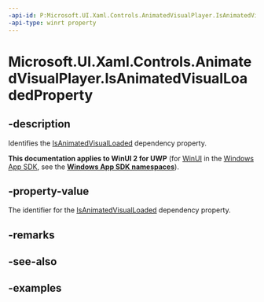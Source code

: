 ```yaml
---
-api-id: P:Microsoft.UI.Xaml.Controls.AnimatedVisualPlayer.IsAnimatedVisualLoadedProperty
-api-type: winrt property
---
```


<!-- Property syntax.
public DependencyProperty IsAnimatedVisualLoadedProperty { get; }
-->

# Microsoft.UI.Xaml.Controls.AnimatedVisualPlayer.IsAnimatedVisualLoadedProperty

## -description

Identifies the [IsAnimatedVisualLoaded](animatedvisualplayer_isanimatedvisualloaded.md) dependency property.

**This documentation applies to WinUI 2 for UWP** (for [WinUI](/windows/apps/winui/winui3/) in the [Windows App SDK](/windows/apps/windows-app-sdk/), see the **[Windows App SDK namespaces](/windows/windows-app-sdk/api/winrt/)**).

## -property-value

The identifier for the [IsAnimatedVisualLoaded](animatedvisualplayer_isanimatedvisualloaded.md) dependency property.

## -remarks

## -see-also

## -examples

